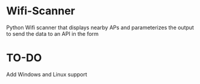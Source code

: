 Wifi-Scanner
============

Python Wifi scanner that displays nearby APs and parameterizes the output to send the data to an API in the form

TO-DO
============

Add Windows and Linux support
